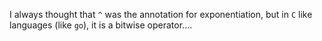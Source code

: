 I always thought that `^` was the annotation for exponentiation, but in `C` like languages (like `go`), it is a bitwise operator....
